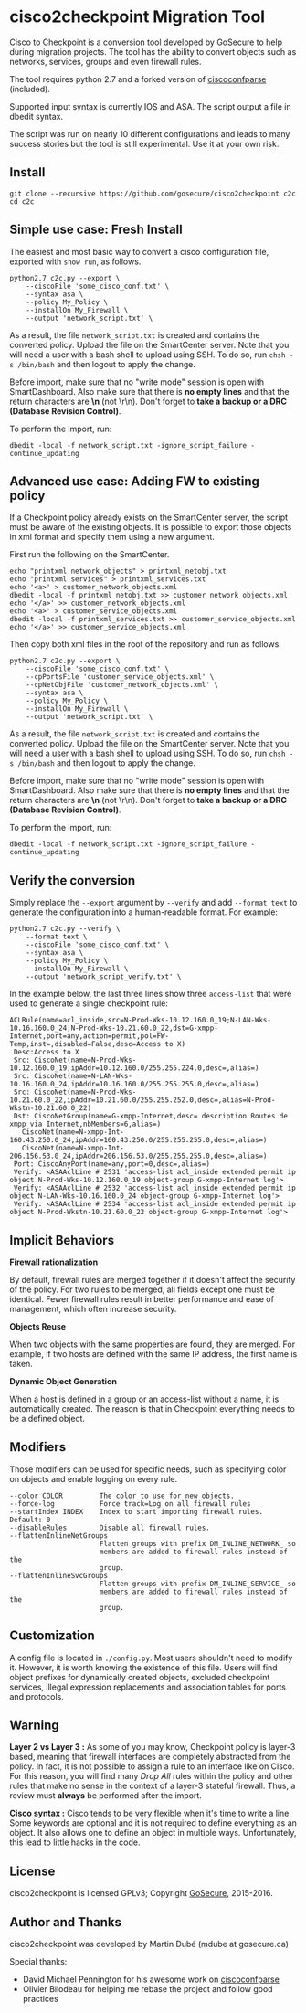 # cisco2checkpoint Migration Tool

Cisco to Checkpoint is a conversion tool developed by GoSecure to help during migration projects. The tool has the ability to convert objects such as networks, services, groups and even firewall rules.

The tool requires python 2.7 and a forked version of [ciscoconfparse](https://pypi.python.org/pypi/ciscoconfparse) (included).

Supported input syntax is currently IOS and ASA. The script output a file in dbedit syntax.

The script was run on nearly 10 different configurations and leads to many success stories but the tool is still experimental. Use it at your own risk.


## Install

```
git clone --recursive https://github.com/gosecure/cisco2checkpoint c2c
cd c2c
```

## Simple use case: Fresh Install

The easiest and most basic way to convert a cisco configuration file, exported with `show run`, as follows.

```
python2.7 c2c.py --export \
    --ciscoFile 'some_cisco_conf.txt' \
    --syntax asa \
    --policy My_Policy \
    --installOn My_Firewall \
    --output 'network_script.txt' \
```

As a result, the file `network_script.txt` is created and contains the converted policy. Upload the file on the SmartCenter server. Note that you will need a user with a bash shell to upload using SSH. To do so, run `chsh -s /bin/bash` and then logout to apply the change.

Before import, make sure that no "write mode" session is open with SmartDashboard. Also make sure that there is **no empty lines** and that the return characters are **\n** (not \r\n). Don't forget to **take a backup or a DRC (Database Revision Control)**.

To perform the import, run:

```
dbedit -local -f network_script.txt -ignore_script_failure -continue_updating
```

## Advanced use case: Adding FW to existing policy

If a Checkpoint policy already exists on the SmartCenter server, the script must be aware of the existing objects. It is possible to export those objects in xml format and specify them using a new argument.

First run the following on the SmartCenter.

```
echo "printxml network_objects" > printxml_netobj.txt
echo "printxml services" > printxml_services.txt
echo '<a>' > customer_network_objects.xml
dbedit -local -f printxml_netobj.txt >> customer_network_objects.xml
echo '</a>' >> customer_network_objects.xml
echo '<a>' > customer_service_objects.xml
dbedit -local -f printxml_services.txt >> customer_service_objects.xml
echo '</a>' >> customer_service_objects.xml
```

Then copy both xml files in the root of the repository and run as follows.

```
python2.7 c2c.py --export \
    --ciscoFile 'some_cisco_conf.txt' \
    --cpPortsFile 'customer_service_objects.xml' \
    --cpNetObjFile 'customer_network_objects.xml' \
    --syntax asa \
    --policy My_Policy \
    --installOn My_Firewall \
    --output 'network_script.txt' \
```

As a result, the file `network_script.txt` is created and contains the converted policy. Upload the file on the SmartCenter server. Note that you will need a user with a bash shell to upload using SSH. To do so, run `chsh -s /bin/bash` and then logout to apply the change.

Before import, make sure that no "write mode" session is open with SmartDashboard. Also make sure that there is **no empty lines** and that the return characters are **\n** (not \r\n). Don't forget to **take a backup or a DRC (Database Revision Control)**.

To perform the import, run:

```
dbedit -local -f network_script.txt -ignore_script_failure -continue_updating
```

## Verify the conversion

Simply replace the `--export` argument by `--verify` and add `--format text` to generate the configuration into a human-readable format. For example:

```
python2.7 c2c.py --verify \
    --format text \
    --ciscoFile 'some_cisco_conf.txt' \
    --syntax asa \
    --policy My_Policy \
    --installOn My_Firewall \
    --output 'network_script_verify.txt' \
```

In the example below, the last three lines show three `access-list` that were used to generate a single checkpoint rule:

```
ACLRule(name=acl_inside,src=N-Prod-Wks-10.12.160.0_19;N-LAN-Wks-10.16.160.0_24;N-Prod-Wks-10.21.60.0_22,dst=G-xmpp-Internet,port=any,action=permit,pol=FW-Temp,inst=,disabled=False,desc=Access to X)
 Desc:Access to X
 Src: CiscoNet(name=N-Prod-Wks-10.12.160.0_19,ipAddr=10.12.160.0/255.255.224.0,desc=,alias=)
 Src: CiscoNet(name=N-LAN-Wks-10.16.160.0_24,ipAddr=10.16.160.0/255.255.255.0,desc=,alias=)
 Src: CiscoNet(name=N-Prod-Wks-10.21.60.0_22,ipAddr=10.21.60.0/255.255.252.0,desc=,alias=N-Prod-Wkstn-10.21.60.0_22)
 Dst: CiscoNetGroup(name=G-xmpp-Internet,desc= description Routes de xmpp via Internet,nbMembers=6,alias=)
   CiscoNet(name=N-xmpp-Int-160.43.250.0_24,ipAddr=160.43.250.0/255.255.255.0,desc=,alias=)
   CiscoNet(name=N-xmpp-Int-206.156.53.0_24,ipAddr=206.156.53.0/255.255.255.0,desc=,alias=)
 Port: CiscoAnyPort(name=any,port=0,desc=,alias=)
 Verify: <ASAAclLine # 2531 'access-list acl_inside extended permit ip object N-Prod-Wks-10.12.160.0_19 object-group G-xmpp-Internet log'>
 Verify: <ASAAclLine # 2532 'access-list acl_inside extended permit ip object N-LAN-Wks-10.16.160.0_24 object-group G-xmpp-Internet log'>
 Verify: <ASAAclLine # 2534 'access-list acl_inside extended permit ip object N-Prod-Wkstn-10.21.60.0_22 object-group G-xmpp-Internet log'>
```


## Implicit Behaviors

**Firewall rationalization**

By default, firewall rules are merged together if it doesn't affect the security of the policy. For two rules to be merged, all fields except one must be identical. Fewer firewall rules result in better performance and ease of management, which often increase security.

**Objects Reuse**

When two objects with the same properties are found, they are merged. For example, if two hosts are defined with the same IP address, the first name is taken.

**Dynamic Object Generation**

When a host is defined in a group or an access-list without a name, it is automatically created. The reason is that in Checkpoint everything needs to be a defined object.


## Modifiers

Those modifiers can be used for specific needs, such as specifying color on objects and enable logging on every rule.


    --color COLOR         The color to use for new objects.
    --force-log           Force track=Log on all firewall rules
    --startIndex INDEX    Index to start importing firewall rules. Default: 0
    --disableRules        Disable all firewall rules.
    --flattenInlineNetGroups
                          Flatten groups with prefix DM_INLINE_NETWORK_ so
                          members are added to firewall rules instead of the
                          group.
    --flattenInlineSvcGroups
                          Flatten groups with prefix DM_INLINE_SERVICE_ so
                          members are added to firewall rules instead of the
                          group.


## Customization

A config file is located in `./config.py`. Most users shouldn't need to modify it. However, it is worth knowing the existence of this file. Users will find object prefixes for dynamically created objects, excluded checkpoint services, illegal expression replacements and association tables for ports and protocols.


## Warning

**Layer 2 vs Layer 3 :** As some of you may know, Checkpoint policy is layer-3 based, meaning that firewall interfaces are completely abstracted from the policy. In fact, it is not possible to assign a rule to an interface like on Cisco. For this reason, you will find many *Drop All* rules within the policy and other rules that make no sense in the context of a layer-3 stateful firewall. Thus, a review must **always** be performed after the import.

**Cisco syntax :** Cisco tends to be very flexible when it's time to write a line. Some keywords are optional and it is not required to define everything as an object. It also allows one to define an object in multiple ways. Unfortunately, this lead to little hacks in the code.


## License

cisco2checkpoint is licensed GPLv3; Copyright [GoSecure](https://gosecure.net), 2015-2016.


## Author and Thanks

cisco2checkpoint was developed by Martin Dubé (mdube at gosecure.ca)

Special thanks:
 - David Michael Pennington for his awesome work on [ciscoconfparse](https://github.com/mpenning/ciscoconfparse)
 - Olivier Bilodeau for helping me rebase the project and follow good practices
